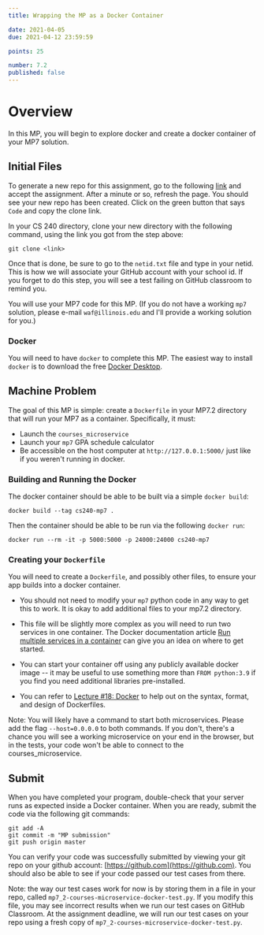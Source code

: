 ```yaml
---
title: Wrapping the MP as a Docker Container

date: 2021-04-05
due: 2021-04-12 23:59:59

points: 25

number: 7.2
published: false
---
```


# Overview

In this MP, you will begin to explore docker and create a docker container of your MP7 solution.


## Initial Files

To generate a new repo for this assignment, go to the following [link](https://classroom.github.com/a/xcHIYj8H) and accept the assignment. After a minute or so, refresh the page. You should see your new repo has been created. Click on the green button that says `Code` and copy the clone link.

In your CS 240 directory, clone your new directory with the following command, using the link you got from the step above:

```
git clone <link>
```

Once that is done, be sure to go to the `netid.txt` file and type in your netid. This is how we will associate your GitHub account with your school id. If you forget to do this step, you will see a test failing on GitHub classroom to remind you.

You will use your MP7 code for this MP. (If you do not have a working `mp7` solution, please e-mail `waf@illinois.edu` and I'll provide a working solution for you.)


### Docker

You will need to have `docker` to complete this MP. The easiest way to install `docker` is to download the free [Docker Desktop](https://www.docker.com/products/docker-desktop).


## Machine Problem

The goal of this MP is simple: create a `Dockerfile` in your MP7.2 directory that will run your MP7 as a container. Specifically, it must:

- Launch the `courses_microservice`
- Launch your `mp7` GPA schedule calculator
- Be accessible on the host computer at `http://127.0.0.1:5000/` just like if you weren't running in docker.


### Building and Running the Docker

The docker container should be able to be built via a simple `docker build`:

```
docker build --tag cs240-mp7 .
```

Then the container should be able to be run via the following `docker run`:

```
docker run --rm -it -p 5000:5000 -p 24000:24000 cs240-mp7
```


### Creating your `Dockerfile`

You will need to create a `Dockerfile`, and possibly other files, to ensure your app builds into a docker container.

- You should not need to modify your `mp7` python code in any way to get this to work. It is okay to add additional files to your mp7.2 directory.

- This file will be slightly more complex as you will need to run two services in one container. The Docker documentation article [Run multiple services in a container](https://docs.docker.com/config/containers/multi-service_container/) can give you an idea on where to get started.

- You can start your container off using any publicly available docker image -- it may be useful to use something more than `FROM python:3.9` if you find you need additional libraries pre-installed.

- You can refer to [Lecture #18: Docker](https://courses.engr.illinois.edu/cs240/fa2020/static/lectures/Lecture%2018_%20Docker.pdf) to help out on the syntax, format, and design of Dockerfiles.

Note: You will likely have a command to start both microservices. Please add the flag ```--host=0.0.0.0``` to both commands. If you don't, there's a chance you will see a working microservice on your end in the browser, but in the tests, your code won't be able to connect to the courses_microservice.


## Submit

When you have completed your program, double-check that your server runs as expected inside a Docker container.  When you are ready, submit the code via the following git commands:

```
git add -A
git commit -m "MP submission"
git push origin master
```

You can verify your code was successfully submitted by viewing your git repo on your github account: [https://github.com](https://github.com). You should also be able to see if your code passed our test cases from there. 

Note: the way our test cases work for now is by storing them in a file in your repo, called `mp7_2-courses-microservice-docker-test.py`. If you modify this file, you may see incorrect results when we run our test cases on GitHub Classroom. At the assignment deadline, we will run our test cases on your repo using a fresh copy of `mp7_2-courses-microservice-docker-test.py`.